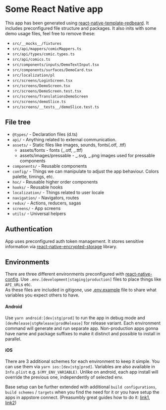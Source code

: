 # Some React Native app

This app has been generated using [react-native-template-redbeard](https://github.com/brains-and-beards/react-native-template-redbeard). It includes preconfigured file structure and packages. It also inits with some demo usage files, feel free to remove these:

- `src/__mocks__/fixtures`
- `src/api/mappers/comicMappers.ts`
- `src/api/types/comic.types.ts`
- `src/api/comics.ts`
- `src/components/inputs/DemoTextInput.tsx`
- `src/components/surfaces/DemoCard.tsx`
- `src/localization/pl`
- `src/screens/LoginScreen.tsx`
- `src/screens/DemoScreen.tsx`
- `src/screens/DemoScreen.test.tsx`
- `src/screens/TranslationsDemoScreen`
- `src/screens/demoSlice.ts`
- `src/screens/__tests__/demoSlice.test.ts`

## File tree

- `@types/` - Declaration files (d.ts)
- `api/` - Anything related to external communication.
- `assets/` - Static files like images, sounds, fonts(.otf, .ttf)
  - assets/fonts - fonts (_.otf, _.ttf)
  - assets/images/pressable - _.svg, _.png images used for pressable components
- `components/` - Reusable components
- `config/` - Things we can manipulate to adjust the app behaviour. Colors palette, timings, etc.
- `hoc/` - Reusable higher order components
- `hooks/` - Reusable hooks
- `localization/` - Things related to user locale
- `navigation/` - Navigators, routes
- `redux/` - Actions, reducers, sagas
- `screens/` - App screens
- `utils/` - Universal helpers

## Authentication

App uses preconfigured auth token management. It stores sensitive information via [react-native-encrypted-storage](https://github.com/emeraldsanto/react-native-encrypted-storage#readme) library.

## Environments

There are three different environments preconfigured with [react-native-config](https://github.com/luggit/react-native-config). Use `.env.[development|staging|production]` files to place things like `API_URL`s etc.  
As these files are included in gitigone, use [.env.example](/template/.env.example) file to share what variables you expect others to have.

#### Android

Use `yarn android:[dev|stg|prod]` to run the app in debug mode and `[devRelease|stgRelease|prodRelease]` for release variant.
Each environment command will generate and run separate app. Non-production apps gonna have name and package suffixes to make it distinct and possible to install in parallel.

#### iOS

There are 3 additional schemes for each environment to keep it simple. You can use them via `yarn ios:[dev|stg|prod]`.
Variables are also available in `Info.plist` e.g. `$(MY_ENV_VARIABLE)`.
Unlike on android, each app install will override the previous one, independently of selected env.

Base setup can be further extended with additional `build configurations`, `build schemes` / `targets` when you find the need for it or you have setup the apps in appstore connect. (Preasumbly great guides how to do it: [link1](https://blog.logicwind.com/manage-multiple-target-variant-with-react-native-projects/), [link2](https://medium.com/@pablosanchezdev/managing-different-environments-and-configurations-in-xcode-for-ios-projects-6c70d46e1b22))
